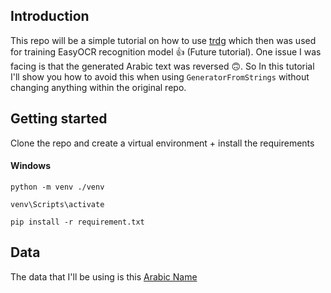 ## Introduction

This repo will be a simple tutorial on how to use [trdg](https://github.com/Belval/TextRecognitionDataGenerator) which then was used for training EasyOCR recognition model 👍 (Future tutorial). One issue I was facing is that the generated Arabic text was reversed 🙃. So In this tutorial I'll show you how to avoid this when using `GeneratorFromStrings` without changing anything within the original repo.

## Getting started

Clone the repo and create a virtual environment + install the requirements

#### Windows

```
python -m venv ./venv
```

```
venv\Scripts\activate
```

```
pip install -r requirement.txt
```

## Data

The data that I'll be using is this [Arabic Name](https://www.kaggle.com/lailamohammed/arabic-names)
